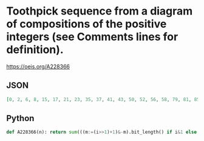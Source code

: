 # Toothpick sequence from a diagram of compositions of the positive integers \(see Comments lines for definition\)\.
https://oeis.org/A228366
## JSON
```JSON
[0, 2, 6, 8, 15, 17, 21, 23, 35, 37, 41, 43, 50, 52, 56, 58, 79, 81, 85, 87, 94, 96, 100, 102, 114, 116, 120, 122, 129, 131, 135, 137, 175, 177, 181, 183, 190, 192, 196, 198, 210, 212, 216, 218, 225, 227, 231, 233, 254, 256, 260, 262, 269, 271, 275]
```
## Python
```Python
def A228366(n): return sum(((m:=(i>>1)+1)&-m).bit_length() if i&1 else (m:=i>>1)&-m for i in range(1,2*n+1)) # _Chai Wah Wu_, Jul 15 2022
```
